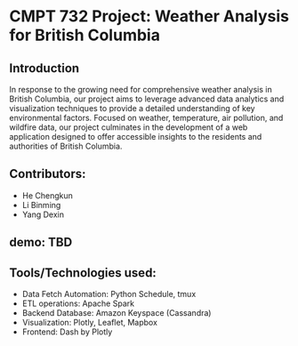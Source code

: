 # CMPT 732 Project: Weather Analysis for British Columbia

## Introduction

In response to the growing need for comprehensive weather analysis in British Columbia, our project aims to leverage advanced data analytics and visualization techniques to provide a detailed understanding of key environmental factors. Focused on weather, temperature, air pollution, and wildfire data, our project culminates in the development of a web application designed to offer accessible insights to the residents and authorities of British Columbia.


## Contributors: 

* He Chengkun
* Li Binming
* Yang Dexin

## demo: TBD

## Tools/Technologies used:

* Data Fetch Automation: Python Schedule, tmux
* ETL operations: Apache Spark
* Backend Database: Amazon Keyspace (Cassandra)
* Visualization: Plotly, Leaflet, Mapbox
* Frontend: Dash by Plotly
